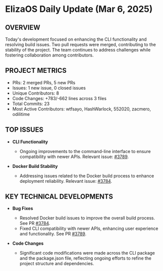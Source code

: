 # ElizaOS Daily Update (Mar 6, 2025)

## OVERVIEW 
Today's development focused on enhancing the CLI functionality and resolving build issues. Two pull requests were merged, contributing to the stability of the project. The team continues to address challenges while fostering collaboration among contributors.

## PROJECT METRICS
- PRs: 2 merged PRs, 5 new PRs
- Issues: 1 new issue, 0 closed issues
- Unique Contributors: 8
- Code Changes: +783/-662 lines across 3 files
- Total Commits: 23
- Most Active Contributors: wtfsayo, HashWarlock, 552020, zacmero, odilitime

## TOP ISSUES
- **CLI Functionality**
  - Ongoing improvements to the command-line interface to ensure compatibility with newer APIs. Relevant issue: [#3789](https://github.com/elizaos/eliza/issues/3789).

- **Docker Build Stability**
  - Addressing issues related to the Docker build process to enhance deployment reliability. Relevant issue: [#3784](https://github.com/elizaos/eliza/issues/3784).

## KEY TECHNICAL DEVELOPMENTS
- **Bug Fixes**
  - Resolved Docker build issues to improve the overall build process. See PR [#3784](https://github.com/elizaos/eliza/pull/3784).
  - Fixed CLI compatibility with newer APIs, enhancing user experience and functionality. See PR [#3789](https://github.com/elizaos/eliza/pull/3789).

- **Code Changes**
  - Significant code modifications were made across the CLI package and the package.json file, reflecting ongoing efforts to refine the project structure and dependencies.